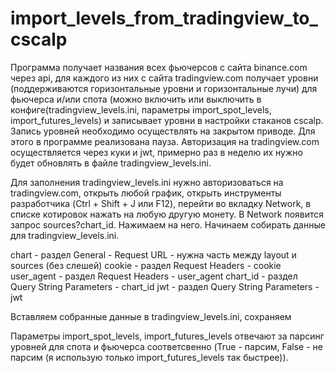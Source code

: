 # import_levels_from_tradingview_to_cscalp

Программа получает названия всех фьючерсов с сайта binance.com через api, для каждого из них с сайта tradingview.com получает уровни (поддерживаются горизонтальные уровни и горизонтальные лучи) для фьючерса и/или спота (можно включить или выключить в конфиге(tradingview_levels.ini, параметры import_spot_levels, import_futures_levels) и записывает уровни в настройки стаканов cscalp.
Запись уровней необходимо осуществлять на закрытом приводе. Для этого в программе реализована пауза.
Авторизация на tradingview.com осуществляется через куки и jwt, примерно раз в неделю их нужно будет обновлять в файле tradingview_levels.ini.

Для заполнения tradingview_levels.ini нужно авторизоваться на tradingview.com, открыть любой график, открыть инструменты разработчика (Ctrl + Shift + J или F12), перейти во вкладку Network, в списке котировок нажать на любую другую монету. В Network появится запрос sources?chart_id. Нажимаем на него. Начинаем собирать данные для tradingview_levels.ini.

chart - раздел General - Request URL - нужна часть между layout и sources (без слешей)
cookie - раздел Request Headers - cookie
user_agent - раздел Request Headers - user_agent
chart_id - раздел Query String Parameters - chart_id
jwt - раздел Query String Parameters - jwt

Вставляем собранные данные в tradingview_levels.ini, сохраняем

Параметры import_spot_levels, import_futures_levels отвечают за парсинг уровней для спота и фьючерса соответсвенно (True - парсим, False - не парсим (я использую только import_futures_levels так быстрее)).

